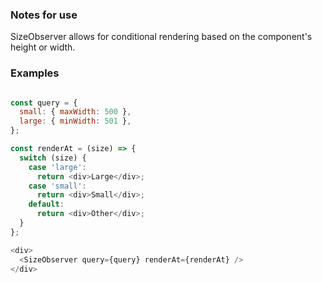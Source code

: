 ### Notes for use

SizeObserver allows for conditional rendering based on the component's height or width.


### Examples

```js { "props": { "data-description": "basic" } }

const query = {
  small: { maxWidth: 500 },
  large: { minWidth: 501 },
};

const renderAt = (size) => {
  switch (size) {
    case 'large':
      return <div>Large</div>;
    case 'small':
      return <div>Small</div>;
    default:
      return <div>Other</div>;
  }
};

<div>
  <SizeObserver query={query} renderAt={renderAt} />
</div>
```
